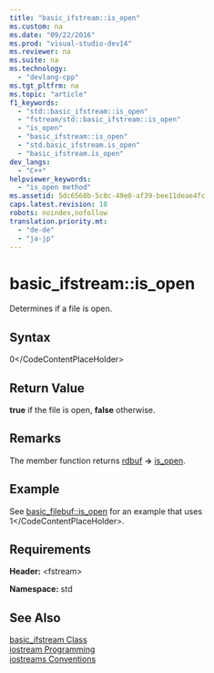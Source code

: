 ```yaml
---
title: "basic_ifstream::is_open"
ms.custom: na
ms.date: "09/22/2016"
ms.prod: "visual-studio-dev14"
ms.reviewer: na
ms.suite: na
ms.technology: 
  - "devlang-cpp"
ms.tgt_pltfrm: na
ms.topic: "article"
f1_keywords: 
  - "std::basic_ifstream::is_open"
  - "fstream/std::basic_ifstream::is_open"
  - "is_open"
  - "basic_ifstream::is_open"
  - "std.basic_ifstream.is_open"
  - "basic_ifstream.is_open"
dev_langs: 
  - "C++"
helpviewer_keywords: 
  - "is_open method"
ms.assetid: 5dc6568b-5c8c-49e0-af39-bee11deae4fc
caps.latest.revision: 18
robots: noindex,nofollow
translation.priority.mt: 
  - "de-de"
  - "ja-jp"
---
```

# basic_ifstream::is_open
Determines if a file is open.  
  
## Syntax  
  
<CodeContentPlaceHolder>0\</CodeContentPlaceHolder>  
## Return Value  
 **true** if the file is open, **false** otherwise.  
  
## Remarks  
 The member function returns [rdbuf](../vs140/basic_ifstream--rdbuf.md) **->** [is_open](../vs140/basic_filebuf--is_open.md).  
  
## Example  
 See [basic_filebuf::is_open](../vs140/basic_filebuf--is_open.md) for an example that uses <CodeContentPlaceHolder>1\</CodeContentPlaceHolder>.  
  
## Requirements  
 **Header:** \<fstream>  
  
 **Namespace:** std  
  
## See Also  
 [basic_ifstream Class](../vs140/basic_ifstream-class.md)   
 [iostream Programming](../vs140/iostream-programming.md)   
 [iostreams Conventions](../vs140/iostreams-conventions.md)